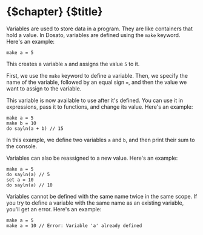 # {$chapter} {$title}

Variables are used to store data in a program. They are like containers that hold a value. In Dosato, variables are defined using the `make` keyword. Here's an example:

```dosato
make a = 5
```

This creates a variable `a` and assigns the value `5` to it.

First, we use the `make` keyword to define a variable. Then, we specify the name of the variable, followed by an equal sign `=`, and then the value we want to assign to the variable.

This variable is now available to use after it's defined. You can use it in expressions, pass it to functions, and change its value. Here's an example:

```dosato
make a = 5
make b = 10
do sayln(a + b) // 15
```

In this example, we define two variables `a` and `b`, and then print their sum to the console.

Variables can also be reassigned to a new value. Here's an example:

```dosato
make a = 5
do sayln(a) // 5
set a = 10
do sayln(a) // 10
```

Variables cannot be defined with the same name twice in the same scope. If you try to define a variable with the same name as an existing variable, you'll get an error. Here's an example:

```dosato
make a = 5
make a = 10 // Error: Variable 'a' already defined
```

